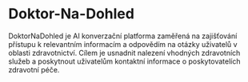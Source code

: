 # Doktor-Na-Dohled
DoktorNaDohled je AI konverzační platforma zaměřená na zajišťování přístupu k relevantním informacím a odpovědím na otázky uživatelů v oblasti zdravotnictví. Cílem je usnadnit nalezení vhodných zdravotních služeb a poskytnout uživatelům kontaktní informace o poskytovatelích zdravotní péče.

